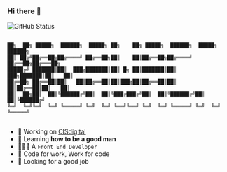 ### Hi there 👋

![GitHub Status](https://github-readme-stats.vercel.app/api?username=kagawagao&&show_icons=true&theme=tokyonight)

```

██╗  ██╗ █████╗  ██████╗  █████╗ ██╗    ██╗ █████╗  ██████╗  █████╗  ██████╗ 
██║ ██╔╝██╔══██╗██╔════╝ ██╔══██╗██║    ██║██╔══██╗██╔════╝ ██╔══██╗██╔═══██╗
█████╔╝ ███████║██║  ███╗███████║██║ █╗ ██║███████║██║  ███╗███████║██║   ██║
██╔═██╗ ██╔══██║██║   ██║██╔══██║██║███╗██║██╔══██║██║   ██║██╔══██║██║   ██║
██║  ██╗██║  ██║╚██████╔╝██║  ██║╚███╔███╔╝██║  ██║╚██████╔╝██║  ██║╚██████╔╝
╚═╝  ╚═╝╚═╝  ╚═╝ ╚═════╝ ╚═╝  ╚═╝ ╚══╝╚══╝ ╚═╝  ╚═╝ ╚═════╝ ╚═╝  ╚═╝ ╚═════╝ 
                                                                             
```

- 🔭 Working on [CISdigital](http://cisdigital.cn/)
- 🌱 Learning **how to be a good man**
- 👨🏻‍💻 A `Front End Developer`
- 🎯 Code for work, Work for code
- 👀 Looking for a good job
